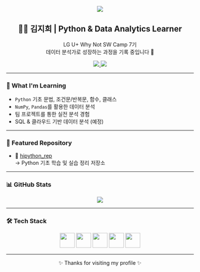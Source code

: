 <!-- 배너 이미지 -->
<p align="center">
  <img src="https://capsule-render.vercel.app/api?type=blur&height=300&color=0:FFB6C1,100:D8B4F8&text=Hi%20I'm%20JiHui&fontColor=B8C0FF" />
</p>


<!-- 소개 -->
<h2 align="center">👩‍💻 김지희 | Python & Data Analytics Learner</h2>
<p align="center">
  LG U+ Why Not SW Camp 7기<br/>
  데이터 분석가로 성장하는 과정을 기록 중입니다 🌱
</p>

<!-- 뱃지 -->
<p align="center">
  <!-- 블로그 -->
  <a href="https://jihuikim45.github.io">
    <img src="https://img.shields.io/badge/내%20데이터%20블로그-6A0DAD?style=for-the-badge&logo=githubpages&logoColor=white">
  </a>
  
  <!-- 이메일 -->
  <a href="mailto:kimjihui45@email.com">
    <img src="https://img.shields.io/badge/EMAIL-B8C0FF?style=for-the-badge&logo=gmail&logoColor=white">
  </a>
</p>



---

### 🧠 What I'm Learning
- `Python` 기초 문법, 조건문/반복문, 함수, 클래스
- `NumPy`, `Pandas`를 활용한 데이터 분석
- 팀 프로젝트를 통한 실전 분석 경험
- SQL & 클라우드 기반 데이터 분석 (예정)

---

### 📁 Featured Repository

- 🔹 [hipython_rep](https://github.com/jihuikim45/hipython_rep)  
  → Python 기초 학습 및 실습 정리 저장소

---

### 📊 GitHub Stats

<p align="center">
  <img src="https://github-readme-stats.vercel.app/api?username=jihuikim45&show_icons=true&theme=default" />
</p>

---

### 🛠 Tech Stack

<p align="center">
  <img src="https://cdn.jsdelivr.net/gh/devicons/devicon/icons/python/python-original.svg" width="40" />
  <img src="https://cdn.jsdelivr.net/gh/devicons/devicon/icons/numpy/numpy-original.svg" width="40" />
  <img src="https://cdn.jsdelivr.net/gh/devicons/devicon/icons/pandas/pandas-original.svg" width="40" />
  <img src="https://cdn.jsdelivr.net/gh/devicons/devicon/icons/jupyter/jupyter-original.svg" width="40" />
  <img src="https://cdn.jsdelivr.net/gh/devicons/devicon/icons/git/git-original.svg" width="40" />
</p>

---

<p align="center">
  ✨ Thanks for visiting my profile ✨
</p>
